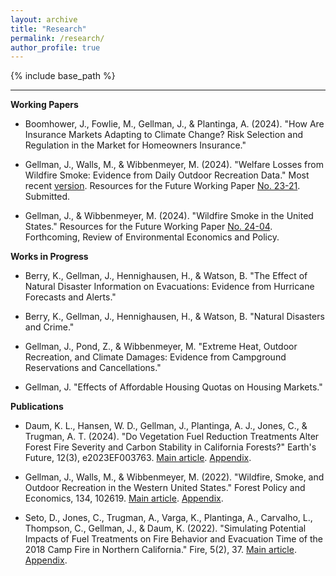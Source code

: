 ```yaml
---
layout: archive
title: "Research"
permalink: /research/
author_profile: true
---
```


{% include base_path %}

------

**Working Papers**
* Boomhower, J., Fowlie, M., Gellman, J., & Plantinga, A. (2024). "How Are Insurance Markets Adapting to Climate Change? Risk Selection and Regulation in the Market for Homeowners Insurance."

* Gellman, J., Walls, M., & Wibbenmeyer, M. (2024). "Welfare Losses from Wildfire Smoke: Evidence from Daily Outdoor Recreation Data." Most recent [version](https://jacobgellman.github.io/files/gellman_et_al_2024-welfare_losses_wildfire_smoke_recreation.pdf). Resources for the Future Working Paper [No. 23-21](https://jacobgellman.github.io/files/gellman_et_al_2023-wf_smoke_rec_rff_23-21.pdf). Submitted.

* Gellman, J., & Wibbenmeyer, M. (2024). "Wildfire Smoke in the United States." Resources for the Future Working Paper [No. 24-04](https://jacobgellman.github.io/files/gellman_wibbenmeyer_2024-wildfire_smoke_in_united_states.pdf). Forthcoming, Review of Environmental Economics and Policy.

**Works in Progress**
* Berry, K., Gellman, J., Hennighausen, H., & Watson, B. "The Effect of Natural Disaster Information on Evacuations: Evidence from Hurricane Forecasts and Alerts."

* Berry, K., Gellman, J., Hennighausen, H., & Watson, B. "Natural Disasters and Crime."

* Gellman, J., Pond, Z., & Wibbenmeyer, M. "Extreme Heat, Outdoor Recreation, and Climate Damages: Evidence from Campground Reservations and Cancellations."

* Gellman, J. "Effects of Affordable Housing Quotas on Housing Markets."

**Publications**
* Daum, K. L., Hansen, W. D., Gellman, J., Plantinga, A. J., Jones, C., & Trugman, A. T. (2024). "Do Vegetation Fuel Reduction Treatments Alter Forest Fire Severity and Carbon Stability in California Forests?" Earth's Future, 12(3), e2023EF003763. [Main article](https://jacobgellman.github.io/files/daum_et_al_2024-vegetation_treatments_carbon_fire.pdf). [Appendix](https://jacobgellman.github.io/files/daum_et_al_2024-vegetation_treatments_carbon_fire_appendix.pdf). 

* Gellman, J., Walls, M., & Wibbenmeyer, M. (2022). "Wildfire, Smoke, and Outdoor Recreation in the Western United States." Forest Policy and Economics, 134, 102619. [Main article](https://jacobgellman.github.io/files/gellman_et_al_2022-wildfire_smoke_recreation.pdf). [Appendix](https://jacobgellman.github.io/files/gellman_et_al_2022-wildfire_smoke_recreation_appendix.pdf). 

* Seto, D., Jones, C., Trugman, A., Varga, K., Plantinga, A., Carvalho, L., Thompson, C., Gellman, J., & Daum, K. (2022). "Simulating Potential Impacts of Fuel Treatments on Fire Behavior and Evacuation Time of the 2018 Camp Fire in Northern California." Fire, 5(2), 37. [Main article](https://jacobgellman.github.io/files/seto_et_al_2022-fuel_treatments_camp_fire.pdf). [Appendix](https://jacobgellman.github.io/files/seto_et_al_2022-fuel_treatments_camp_fire_appendix.pdf).
